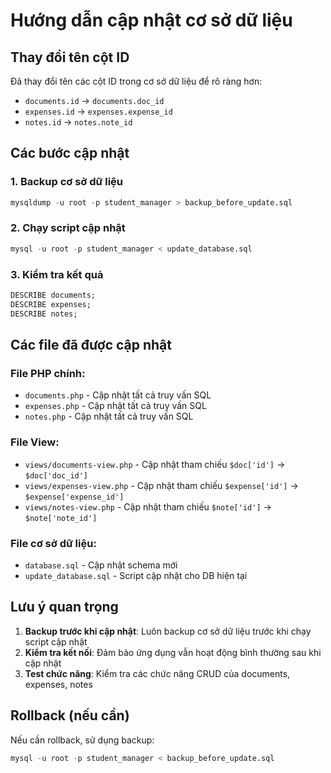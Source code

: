 # Hướng dẫn cập nhật cơ sở dữ liệu

## Thay đổi tên cột ID

Đã thay đổi tên các cột ID trong cơ sở dữ liệu để rõ ràng hơn:

- `documents.id` → `documents.doc_id`
- `expenses.id` → `expenses.expense_id`  
- `notes.id` → `notes.note_id`

## Các bước cập nhật

### 1. Backup cơ sở dữ liệu
```sql
mysqldump -u root -p student_manager > backup_before_update.sql
```

### 2. Chạy script cập nhật
```sql
mysql -u root -p student_manager < update_database.sql
```

### 3. Kiểm tra kết quả
```sql
DESCRIBE documents;
DESCRIBE expenses;
DESCRIBE notes;
```

## Các file đã được cập nhật

### File PHP chính:
- `documents.php` - Cập nhật tất cả truy vấn SQL
- `expenses.php` - Cập nhật tất cả truy vấn SQL  
- `notes.php` - Cập nhật tất cả truy vấn SQL

### File View:
- `views/documents-view.php` - Cập nhật tham chiếu `$doc['id']` → `$doc['doc_id']`
- `views/expenses-view.php` - Cập nhật tham chiếu `$expense['id']` → `$expense['expense_id']`
- `views/notes-view.php` - Cập nhật tham chiếu `$note['id']` → `$note['note_id']`

### File cơ sở dữ liệu:
- `database.sql` - Cập nhật schema mới
- `update_database.sql` - Script cập nhật cho DB hiện tại

## Lưu ý quan trọng

1. **Backup trước khi cập nhật**: Luôn backup cơ sở dữ liệu trước khi chạy script cập nhật
2. **Kiểm tra kết nối**: Đảm bảo ứng dụng vẫn hoạt động bình thường sau khi cập nhật
3. **Test chức năng**: Kiểm tra các chức năng CRUD của documents, expenses, notes

## Rollback (nếu cần)

Nếu cần rollback, sử dụng backup:
```sql
mysql -u root -p student_manager < backup_before_update.sql
``` 